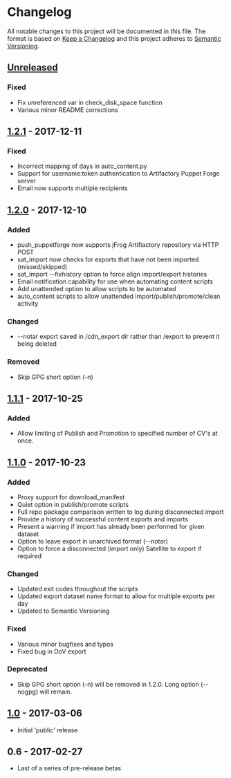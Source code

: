# Changelog
All notable changes to this project will be documented in this file.
The format is based on [Keep a Changelog](http://keepachangelog.com/en/1.0.0/)
and this project adheres to [Semantic Versioning](http://semver.org/spec/v2.0.0.html).

## [Unreleased]
### Fixed
- Fix unreferenced var in check_disk_space function
- Various minor README corrections


## [1.2.1] - 2017-12-11
### Fixed
- Incorrect mapping of days in auto_content.py
- Support for username:token authentication to Artifactory Puppet Forge server
- Email now supports multiple recipients


## [1.2.0] - 2017-12-10
### Added
- push_puppetforge now supports jFrog Artifiactory repository via HTTP POST
- sat_import now checks for exports that have not been imported (missed/skipped)
- sat_import --fixhistory option to force align import/export histories
- Email notification capability for use when automating content scripts
- Add unattended option to allow scripts to be automated
- auto_content scripts to allow unattended import/publish/promote/clean activity

### Changed
- --notar export saved in /cdn_export dir rather than /export to prevent it being deleted

### Removed
- Skip GPG short option (-n)


## [1.1.1] - 2017-10-25
### Added
- Allow limiting of Publish and Promotion to specified number of CV's at once.


## [1.1.0] - 2017-10-23
### Added
- Proxy support for download_manifest
- Quiet option in publish/promote scripts
- Full repo package comparison written to log during disconnected import
- Provide a history of successful content exports and imports
- Present a warning if import has already been performed for given dataset
- Option to leave export in unarchived format (--notar)
- Option to force a disconnected (import only) Satellite to export if required

### Changed
- Updated exit codes throughout the scripts
- Updated export dataset name format to allow for multiple exports per day
- Updated to Semantic Versioning

### Fixed
- Various minor bugfixes and typos
- Fixed bug in DoV export

### Deprecated
- Skip GPG short option (-n) will be removed in 1.2.0. Long option (--nogpg) will remain.


## [1.0] - 2017-03-06
- Initial 'public' release

## 0.6 - 2017-02-27
- Last of a series of pre-release betas

[Unreleased]: https://github.com/ggatward/sat6_scripts/compare/1.2.1...HEAD
[1.2.1]: https://github.com/ggatward/sat6_scripts/compare/1.2.0...1.2.1
[1.2.0]: https://github.com/ggatward/sat6_scripts/compare/1.1.1...1.2.0
[1.1.1]: https://github.com/ggatward/sat6_scripts/compare/1.1.0...1.1.1
[1.1.0]: https://github.com/ggatward/sat6_scripts/compare/1.0...1.1.0
[1.0]: https://github.com/ggatward/sat6_scripts/compare/0.6...1.0

